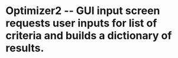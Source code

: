 # Optimizer2 -- GUI input screen requests user inputs for list of criteria and builds a dictionary of results.
